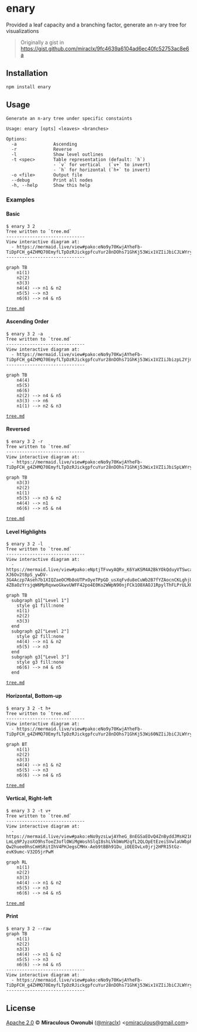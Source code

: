 # enary

Provided a leaf capacity and a branching factor, generate an n-ary tree for visualizations

> Originally a gist in <https://gist.github.com/miraclx/9fc4639a6104ad6ec40fc52753ac8e6a>

## Installation

```console
npm install enary
```

## Usage

```console
Generate an n-ary tree under specific constaints

Usage: enary [opts] <leaves> <branches>

Options:
  -a              Ascending
  -r              Reverse
  -l              Show level outlines
  -t <spec>       Table representation (default: `h`)
                  - `v` for vertical   (`v+` to invert)
                  - `h` for horizontal (`h+` to invert)
  -o <file>       Output file
  --debug         Print all nodes
  -h, --help      Show this help
```

### Examples

#### Basic

```console
$ enary 3 2
Tree written to `tree.md`
------------------------------
View interactive diagram at:
  - https://mermaid.live/view#pako:eNo9y70KwjAYheFb-TiDpFCH_g4ZHMQ70EmyfLTpDzRJickgpfcuYur28nDOhs71GhKj53Wix1VZIiJbiCJLWYryyEpUR9aizuh8vpAt6ES2TNyIJnGVpBVtkvo7bJDDaG947iGxKYRJG60gFXo9cFyCwo4cHIO7v20HGXzUObyL4wQ58PLSOeLac9C3mUfP5q8r26dz5nfZP5KVPvs
------------------------------
```

```mermaid
graph TB
    n1(1)
    n2(2)
    n3(3)
    n4(4) --> n1 & n2
    n5(5) --> n3
    n6(6) --> n4 & n5
```

[`tree.md`](examples/03x2.md)

#### Ascending Order

```console
$ enary 3 2 -a
Tree written to `tree.md`
------------------------------
View interactive diagram at:
  - https://mermaid.live/view#pako:eNo9y70KwjAYheFb-TiDpFCH_g4ZHMQ70EmyfLTpDzRJickgpfcuYur28nDOhs71GhKj53Wix1VZIiJbizpL2YjmyFa0R5aizOh8vpCt6US2SVyJKnGbpBBFkvI7rJDDaG947iGxKYRJG60gFXo9cFyCwo4cHIO7v20HGXzUObyL4wQ58PLSOeLac9C3mUfP5q8r26dz5nfZP5lpPwA
------------------------------
```

```mermaid
graph TB
    n4(4)
    n5(5)
    n6(6)
    n2(2) --> n4 & n5
    n3(3) --> n6
    n1(1) --> n2 & n3
```

[`tree.md`](examples/03x2:ascending.md)

#### Reversed

```console
$ enary 3 2 -r
Tree written to `tree.md`
------------------------------
View interactive diagram at:
  - https://mermaid.live/view#pako:eNo9y70KwjAYheFb-TiDpFCH_g4ZHMQ70EmyfLTpDzRJickgpfcuYur28nDOhs71GhKj53Wix1VZIiJbiSpLWYryyEIURzaiyeh8vpCt6ES2TFyLOnGRpBVtkuY7rJHDaG947iGxKYRJG60gFXo9cFyCwo4cHIO7v20HGXzUObyL4wQ58PLSOeLac9C3mUfP5q8r26dz5nfZP5NOPvs
```

```mermaid
graph TB
    n3(3)
    n2(2)
    n1(1)
    n5(5) --> n3 & n2
    n4(4) --> n1
    n6(6) --> n5 & n4
```

[`tree.md`](examples/03x2:reversed.md)

#### Level Highlights

```console
$ enary 3 2 -l
Tree written to `tree.md`
------------------------------
View interactive diagram at:
  - https://mermaid.live/view#pako:eNptjTFvwyAQRv_K6YaKSM4A2BkYOkQduyVTSwcaztgSBsuGSlGU_16lppaadPt4J9674ClaQoVuMmMHx70OAHP-XJ6Ov2t8pS_ywDV-3G4Aczp7Aseh7b1XIQZaeOCMb8oUTPxOyeTPpGD_usXqFvdu8eCuWb2B7fYZAocnCKLghjUFy38bcm3I-4Z8aOzYrsjqW6MpRqxwoGkwvUWFF42po4E0Ko2WWpN90njFCk1O8XAOJ1RpylThFLPrULXGz1RhHq1J9NIbN5lhpaMJbzEOy5frNxiaeMQ
```

```mermaid
graph TB
  subgraph g1["Level 1"]
    style g1 fill:none
    n1(1)
    n2(2)
    n3(3)
  end
  subgraph g2["Level 2"]
    style g2 fill:none
    n4(4) --> n1 & n2
    n5(5) --> n3
  end
  subgraph g3["Level 3"]
    style g3 fill:none
    n6(6) --> n4 & n5
  end
```

[`tree.md`](examples/03x2:levels.md)

#### Horizontal, Bottom-up

```console
$ enary 3 2 -t h+
Tree written to `tree.md`
------------------------------
View interactive diagram at:
  - https://mermaid.live/view#pako:eNo9y70KwjAYheFb-TiDpFCH_g4ZHMQ70EmyfLTpDzRJickgpfcuYur28nDOhs71GhKj53Wi60NZIiJbiCJLWYryyEpUR9aizuh8vpAt6ES2TNyIJnGVpBVtkvo7bJDDaG947iGxKYRJG60gFXo9cFyCwo4cHIO7v20HGXzUObyL4wQ58PLSOeLac9C3mUfP5q8r26dz5nfZP5KDPvs
```

```mermaid
graph BT
    n1(1)
    n2(2)
    n3(3)
    n4(4) --> n1 & n2
    n5(5) --> n3
    n6(6) --> n4 & n5
```

[`tree.md`](examples/03x2:inverted.md)

#### Vertical, Right-left

```console
$ enary 3 2 -t v+
Tree written to `tree.md`
------------------------------
View interactive diagram at:
  - https://mermaid.live/view#pako:eNo9yzsLwjAYheG_8nEGSaEOvQ4ZnByddJMsH216gSYpMRmk9L-LmLq9PJyzoXO9hsToeZ3oflOWiMgWoshSlqI8shLVkbWoMzqfL2QLOpEtEzeiSVwlaUWbpP4OG-Qw2huee0hsCmHSRitIhV4PHJegsCMHx-Aeb9tBBh91Du_iOEEOvLx0jrj2HPR15tGz-evK9umc-V32D5jrPwM
```

```mermaid
graph RL
    n1(1)
    n2(2)
    n3(3)
    n4(4) --> n1 & n2
    n5(5) --> n3
    n6(6) --> n4 & n5
```

[`tree.md`](examples/03x2:vertical:inverted.md)

#### Print

```console
$ enary 3 2 --raw
graph TB
    n1(1)
    n2(2)
    n3(3)
    n4(4) --> n1 & n2
    n5(5) --> n3
    n6(6) --> n4 & n5
------------------------------
View interactive diagram at:
  - https://mermaid.live/view#pako:eNo9y70KwjAYheFb-TiDpFCH_g4ZHMQ70EmyfLTpDzRJickgpfcuYur28nDOhs71GhKj53Wix1VZIiJbiCJLWYryyEpUR9aizuh8vpAt6ES2TNyIJnGVpBVtkvo7bJDDaG947iGxKYRJG60gFXo9cFyCwo4cHIO7v20HGXzUObyL4wQ58PLSOeLac9C3mUfP5q8r26dz5nfZP5KVPvs
------------------------------
```

## License

[Apache 2.0][license] © **Miraculous Owonubi** ([@miraclx][author-url]) \<<omiraculous@gmail.com>\>

[license]:  LICENSE "Apache 2.0 License"
[author-url]: https://github.com/miraclx
